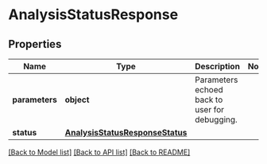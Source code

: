 # AnalysisStatusResponse

## Properties
Name | Type | Description | Notes
------------ | ------------- | ------------- | -------------
**parameters** | **object** | Parameters echoed back to user for debugging. |
**status** | [**AnalysisStatusResponseStatus**](AnalysisStatusResponseStatus.md) |  |

[[Back to Model list]](../README.md#documentation-for-models) [[Back to API list]](../README.md#documentation-for-api-endpoints) [[Back to README]](../README.md)
